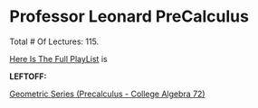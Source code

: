 # Professor Leonard PreCalculus

Total # Of Lectures: 115.

[Here Is The Full PlayList](https://www.youtube.com/playlist?list=PLDesaqWTN6ESsmwELdrzhcGiRhk5DjwLP)
is

**LEFTOFF:**

[Geometric Series (Precalculus - College Algebra 72)](https://www.youtube.com/watch?v=_yDqkrbd5mk)

